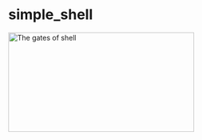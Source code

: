 # simple_shell

<img src="https://encrypted-tbn0.gstatic.com/images?q=tbn:ANd9GcRmS9AozFviFEJwWWcWwYobJzNmmgrDhf7GVoeYX1Zj&s"
width="372"
height="200"
alt="The gates of shell"/>
